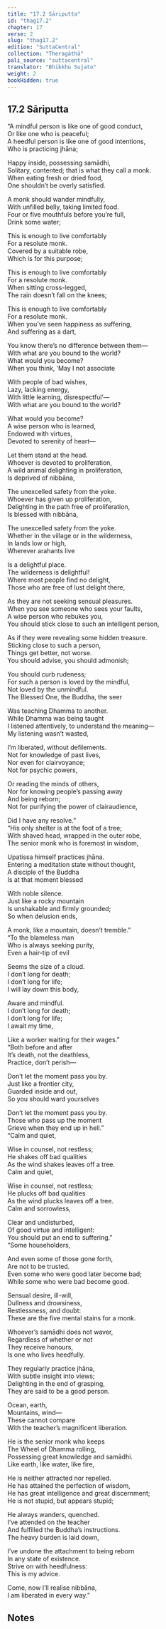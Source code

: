 ```yaml
---
title: "17.2 Sāriputta"
id: "thag17.2"
chapter: 17
verse: 2
slug: "thag17.2"
edition: "SuttaCentral"
collection: "Theragāthā"
pali_source: "suttacentral"
translator: "Bhikkhu Sujato"
weight: 2
bookHidden: true
---
```


## 17.2 Sāriputta  

“A mindful person is like one of good conduct,  
Or like one who is peaceful;  
A heedful person is like one of good intentions,  
Who is practicing jhāna;  

Happy inside, possessing samādhi,  
Solitary, contented; that is what they call a monk.  
When eating fresh or dried food,  
One shouldn’t be overly satisfied.  

A monk should wander mindfully,  
With unfilled belly, taking limited food.  
Four or five mouthfuls before you’re full,  
Drink some water;  

This is enough to live comfortably  
For a resolute monk.  
Covered by a suitable robe,  
Which is for this purpose;  

This is enough to live comfortably  
For a resolute monk.  
When sitting cross-legged,  
The rain doesn’t fall on the knees;  

This is enough to live comfortably  
For a resolute monk.  
When you’ve seen happiness as suffering,  
And suffering as a dart,  

You know there’s no difference between them—  
With what are you bound to the world?  
What would you become?  
When you think, ‘May I not associate  

With people of bad wishes,  
Lazy, lacking energy,  
With little learning, disrespectful’—  
With what are you bound to the world?  

What would you become?  
A wise person who is learned,  
Endowed with virtues,  
Devoted to serenity of heart—  

Let them stand at the head.  
Whoever is devoted to proliferation,  
A wild animal delighting in proliferation,  
Is deprived of nibbāna,  

The unexcelled safety from the yoke.  
Whoever has given up proliferation,  
Delighting in the path free of proliferation,  
Is blessed with nibbāna,  

The unexcelled safety from the yoke.  
Whether in the village or in the wilderness,  
In lands low or high,  
Wherever arahants live  

Is a delightful place.  
The wilderness is delightful!  
Where most people find no delight,  
Those who are free of lust delight there,  

As they are not seeking sensual pleasures.  
When you see someone who sees your faults,  
A wise person who rebukes you,  
You should stick close to such an intelligent person,  

As if they were revealing some hidden treasure.  
Sticking close to such a person,  
Things get better, not worse.  
You should advise, you should admonish;  

You should curb rudeness;  
For such a person is loved by the mindful,  
Not loved by the unmindful.  
The Blessed One, the Buddha, the seer  

Was teaching Dhamma to another.  
While Dhamma was being taught  
I listened attentively, to understand the meaning—  
My listening wasn’t wasted,  

I’m liberated, without defilements.  
Not for knowledge of past lives,  
Nor even for clairvoyance;  
Not for psychic powers,  

Or reading the minds of others,  
Nor for knowing people’s passing away  
And being reborn;  
Not for purifying the power of clairaudience,  

Did I have any resolve.”  
“His only shelter is at the foot of a tree;  
With shaved head, wrapped in the outer robe,  
The senior monk who is foremost in wisdom,  

Upatissa himself practices jhāna.  
Entering a meditation state without thought,  
A disciple of the Buddha  
Is at that moment blessed  

With noble silence.  
Just like a rocky mountain  
Is unshakable and firmly grounded;  
So when delusion ends,  

A monk, like a mountain, doesn’t tremble.”  
“To the blameless man  
Who is always seeking purity,  
Even a hair-tip of evil  

Seems the size of a cloud.  
I don’t long for death;  
I don’t long for life;  
I will lay down this body,  

Aware and mindful.  
I don’t long for death;  
I don’t long for life;  
I await my time,  

Like a worker waiting for their wages.”  
“Both before and after  
It’s death, not the deathless,  
Practice, don’t perish—  

Don’t let the moment pass you by.  
Just like a frontier city,  
Guarded inside and out,  
So you should ward yourselves  

Don’t let the moment pass you by.  
Those who pass up the moment  
Grieve when they end up in hell.”  
“Calm and quiet,  

Wise in counsel, not restless;  
He shakes off bad qualities  
As the wind shakes leaves off a tree.  
Calm and quiet,  

Wise in counsel, not restless;  
He plucks off bad qualities  
As the wind plucks leaves off a tree.  
Calm and sorrowless,  

Clear and undisturbed,  
Of good virtue and intelligent:  
You should put an end to suffering.”  
“Some householders,  

And even some of those gone forth,  
Are not to be trusted.  
Even some who were good later become bad;  
While some who were bad become good.  

Sensual desire, ill-will,  
Dullness and drowsiness,  
Restlessness, and doubt:  
These are the five mental stains for a monk.  

Whoever’s samādhi does not waver,  
Regardless of whether or not  
They receive honours,  
Is one who lives heedfully.  

They regularly practice jhāna,  
With subtle insight into views;  
Delighting in the end of grasping,  
They are said to be a good person.  

Ocean, earth,  
Mountains, wind—  
These cannot compare  
With the teacher’s magnificent liberation.  

He is the senior monk who keeps  
The Wheel of Dhamma rolling,  
Possessing great knowledge and samādhi.  
Like earth, like water, like fire,  

He is neither attracted nor repelled.  
He has attained the perfection of wisdom,  
He has great intelligence and great discernment;  
He is not stupid, but appears stupid;  

He always wanders, quenched.  
I’ve attended on the teacher  
And fulfilled the Buddha’s instructions.  
The heavy burden is laid down,  

I’ve undone the attachment to being reborn  
In any state of existence.  
Strive on with heedfulness:  
This is my advice.  

Come, now I’ll realise nibbāna,  
I am liberated in every way.”

## Notes